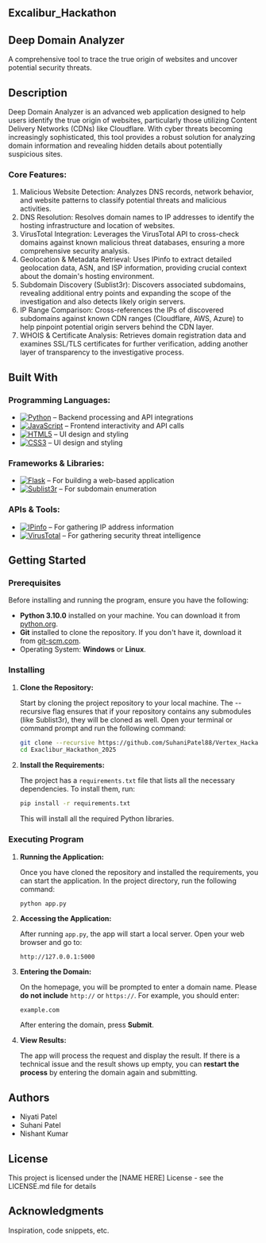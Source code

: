 ## Excalibur_Hackathon

## Deep Domain Analyzer

A comprehensive tool to trace the true origin of websites and uncover potential security threats.

## Description

Deep Domain Analyzer is an advanced web application designed to help users identify the true origin of websites, particularly those utilizing Content Delivery Networks (CDNs) like Cloudflare. With cyber threats becoming increasingly sophisticated, this tool provides a robust solution for analyzing domain information and revealing hidden details about potentially suspicious sites.

### Core Features:

1. Malicious Website Detection: Analyzes DNS records, network behavior, and website patterns to classify potential threats and malicious activities.
2. DNS Resolution: Resolves domain names to IP addresses to identify the hosting infrastructure and location of websites.
3. VirusTotal Integration: Leverages the VirusTotal API to cross-check domains against known malicious threat databases, ensuring a more comprehensive security analysis.
4. Geolocation & Metadata Retrieval: Uses IPinfo to extract detailed geolocation data, ASN, and ISP information, providing crucial context about the domain's hosting environment.
5. Subdomain Discovery (Sublist3r): Discovers associated subdomains, revealing additional entry points and expanding the scope of the investigation and also detects likely origin servers.
6. IP Range Comparison: Cross-references the IPs of discovered subdomains against known CDN ranges (Cloudflare, AWS, Azure) to help pinpoint potential origin servers behind the CDN layer.
7. WHOIS & Certificate Analysis: Retrieves domain registration data and examines SSL/TLS certificates for further verification, adding another layer of transparency to the investigative process.


## Built With



### Programming Languages:

* [![Python][Python]][Python-url] – Backend processing and API integrations
* [![JavaScript][JavaScript]][JavaScript-url] – Frontend interactivity and API calls
* [![HTML5][HTML5]][HTML5-url] – UI design and styling
* [![CSS3][CSS3]][CSS3-url] – UI design and styling


### Frameworks & Libraries:

* [![Flask][Flask]][Flask-url] – For building a web-based application
* [![Sublist3r][Sublist3r]][Sublist3r-url] – For subdomain enumeration


### APIs & Tools:

* [![IPinfo][IPinfo]][IPinfo-url] – For gathering IP address information
* [![VirusTotal][VirusTotal]][VirusTotal-url] – For gathering security threat intelligence


   
## Getting Started

### Prerequisites

Before installing and running the program, ensure you have the following:

* **Python 3.10.0** installed on your machine. You can download it from [python.org](https://www.python.org/downloads/).
* **Git** installed to clone the repository. If you don't have it, download it from [git-scm.com](https://git-scm.com/).
* Operating System: **Windows** or **Linux**.

### Installing

1. **Clone the Repository:**

   Start by cloning the project repository to your local machine. The --recursive flag ensures that if your repository contains any submodules (like Sublist3r), they will be cloned as well. Open your terminal or command prompt and run the following command:
   ```bash
   git clone --recursive https://github.com/SuhaniPatel88/Vertex_Hackathon_2025
   cd Exaclibur_Hackathon_2025
   ```
   

2. **Install the Requirements:**

   The project has a `requirements.txt` file that lists all the necessary dependencies. To install them, run:
   ```bash
   pip install -r requirements.txt
   ```

   This will install all the required Python libraries.

### Executing Program

1. **Running the Application:**

   Once you have cloned the repository and installed the requirements, you can start the application. In the project directory, run the following command:
   ```bash
   python app.py
   ```

2. **Accessing the Application:**

   After running `app.py`, the app will start a local server. Open your web browser and go to:
   ```
   http://127.0.0.1:5000
   ```

3. **Entering the Domain:**

   On the homepage, you will be prompted to enter a domain name. Please **do not include** `http://` or `https://`. For example, you should enter:
   ```
   example.com
   ```
   After entering the domain, press **Submit**.

4. **View Results:**

   The app will process the request and display the result. If there is a technical issue and the result shows up empty, you can **restart the process** by entering the domain again and submitting.





## Authors

* Niyati Patel
* Suhani Patel
* Nishant Kumar



## License

This project is licensed under the [NAME HERE] License - see the LICENSE.md file for details

## Acknowledgments

Inspiration, code snippets, etc.

[Python]: https://img.shields.io/badge/Python-3776AB?style=flat&logo=python&logoColor=white
[Python-url]: https://www.python.org/

[JavaScript]: https://img.shields.io/badge/JavaScript-F7DF1E?style=flat&logo=javascript&logoColor=black
[JavaScript-url]: https://developer.mozilla.org/en-US/docs/Web/JavaScript

[HTML5]: https://img.shields.io/badge/HTML5-E34F26?style=flat&logo=html5&logoColor=white
[HTML5-url]: https://developer.mozilla.org/en-US/docs/Web/HTML

[CSS3]: https://img.shields.io/badge/CSS3-1572B6?style=flat&logo=css3&logoColor=white
[CSS3-url]: https://developer.mozilla.org/en-US/docs/Web/CSS

[Flask]: https://img.shields.io/badge/Flask-000000?style=flat&logo=flask&logoColor=white
[Flask-url]: https://flask.palletsprojects.com/

[Sublist3r]: https://img.shields.io/badge/Sublist3r-FF6F00?style=flat&logo=python&logoColor=white
[Sublist3r-url]: https://github.com/aboul3la/Sublist3r

[IPinfo]: https://img.shields.io/badge/IPinfo-000000?style=flat&logo=ipinfo&logoColor=white
[IPinfo-url]: https://ipinfo.io/

[VirusTotal]: https://img.shields.io/badge/VirusTotal-FF6F00?style=flat&logo=virustotal&logoColor=white
[VirusTotal-url]: https://www.virustotal.com/
